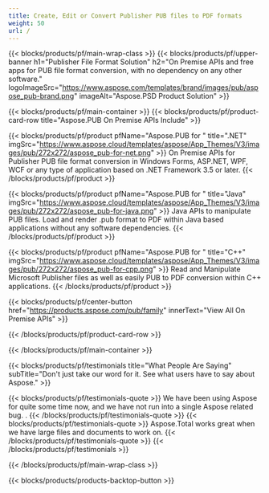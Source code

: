 ```yaml
---
title: Create, Edit or Convert Publisher PUB files to PDF formats 
weight: 50
url: /
---
```


{{< blocks/products/pf/main-wrap-class >}}
{{< blocks/products/pf/upper-banner h1="Publisher File Format Solution" h2="On Premise APIs and free apps for PUB file format conversion, with no dependency on any other software." logoImageSrc="https://www.aspose.com/templates/brand/images/pub/aspose_pub-brand.png" imageAlt="Aspose.PSD Product Solution" >}}

{{< blocks/products/pf/main-container >}}
{{< blocks/products/pf/product-card-row title="Aspose.PUB On Premise APIs Include" >}}

{{< blocks/products/pf/product pfName="Aspose.PUB for " title=".NET" imgSrc="https://www.aspose.cloud/templates/aspose/App_Themes/V3/images/pub/272x272/aspose_pub-for-net.png" >}}
On Premise APIs for Publisher PUB file format conversion in Windows Forms, ASP.NET, WPF, WCF or any type of application based on .NET Framework 3.5 or later.
{{< /blocks/products/pf/product >}}

{{< blocks/products/pf/product pfName="Aspose.PUB for " title="Java" imgSrc="https://www.aspose.cloud/templates/aspose/App_Themes/V3/images/pub/272x272/aspose_pub-for-java.png" >}}
Java APIs to manipulate PUB files. Load and render .pub format to PDF within Java based applications without any software dependencies.
{{< /blocks/products/pf/product >}}

{{< blocks/products/pf/product pfName="Aspose.PUB for " title="C++" imgSrc="https://www.aspose.cloud/templates/aspose/App_Themes/V3/images/pub/272x272/aspose_pub-for-cpp.png" >}}
Read and Manipulate Microsoft Publisher files as well as easily PUB to PDF conversion within C++ applications.
{{< /blocks/products/pf/product >}}

{{< blocks/products/pf/center-button href="https://products.aspose.com/pub/family" innerText="View All On Premise APIs" >}}

{{< /blocks/products/pf/product-card-row >}}

{{< /blocks/products/pf/main-container >}}

{{< blocks/products/pf/testimonials title="What People Are Saying" subTitle="Don't just take our word for it. See what users have to say about Aspose." >}}

{{< blocks/products/pf/testimonials-quote >}}
We have been using Aspose for quite some time now, and we have not run into a single Aspose related bug. .
{{< /blocks/products/pf/testimonials-quote >}}
{{< blocks/products/pf/testimonials-quote >}}
Aspose.Total works great when we have large files and documents to work on.
{{< /blocks/products/pf/testimonials-quote >}}
{{< /blocks/products/pf/testimonials >}}

{{< /blocks/products/pf/main-wrap-class >}}

{{< blocks/products/products-backtop-button >}}